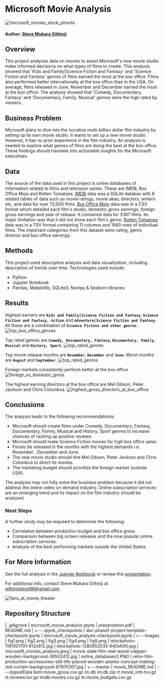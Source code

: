 # Microsoft Movie Analysis

![microsoft_movies_stock_phooto](images/microsoft_movies_analysis.jpeg)

#### Author: [Steve Mukara Githinji](https://www.linkedin.com/in/steve-githinji-10ba0114a)

## Overview

This project analyzes data on movies to assist Microsoft's new movie studio make informed decisions on what types of fiims to create. This analysis showed that 'Kids and Family|Science Fiction and Fantasy' and 'Science Fiction and Fantasy' genres of films earned the most at the box office. Films also performed better internationally at the box office than in the USA. On average, films released in June, November and December earned the most at the box office. The analysis showed that 'Comedy, Documentary, Fantasy' and 'Documentary, Family, Musical' genres were the high rated by viewers. 

## Business Problem

Microsoft plans to dive into the lucrative multi-billion dollar film industry by setting up its own movie studio. It wants to set up a new movie studio. However, it has no prior experience in the film industry. An analysis is needed to explore what genres of films are doing the best at the box office. These findings should translate into actionable insights for the Microsoft executives.


## Data

The source of the data used in this project is online databases of information related to films and television series. These are IMDB, Box Office Mojo and Rotten Tomatoes. [IMDB](https://www.imdb.com/) data was a SQLite databas with 8 related tables of data such as movie ratings, movie akas, directors, writers etc, and data for over 73,000 films. [Box Office Mojo](https://www.boxofficemojo.com/) data was in a CSV format which detailed each film's studio, domestic gross earnings, foreign gross earnings and year of release. It contained data for 3387 films. Its major limitation was that it did not show each film's genre. [Rotten Tomatoes](https://www.rottentomatoes.com/) data was in a TSV format containing 11 columns and 1560 rows of individual films. The important categories from this dataset were rating, genre, director and box office earnings.


## Methods

This project used descriptive analysis and data visualization, including description of trends over time. 
Technologies used include:
* Python
* Jupyter Notebook
* Pandas, Matplotlib, SQLite3, Numpy & Seaborn libraries


## Results

Highest earners are **`Kids and Family|Science Fiction and Fantasy`**, **`Science Fiction and Fantasy, Action`** and **`Adventure|Science Fiction and Fantasy`**. All these are a combination of **`Science Fiction and other genres`**.
![top_box_office_genres](images/fig2.png)

Top rated genres are **`Comedy, Documentary, Fantasy`**, **`Documentary, Family, Musical`** and **`History, Sport`**.
![top_rated_genres](images/fig1.png)

Top movie release months are **`November`**, **`December`** and **`June`**. Worst months are **`August`** and **`September`**.
![top_rated_genres](images/fig3.png)

Foreign markets consistently perform better at the box office.
![foreign_vs_domestic_gross](images/fig5.png)

The highest earning directors at the box office are Mel Gibson, Peter Jackson and Chris Columbus.
![highest_gross_directors_at_box_office](images/fig4.png)


## Conclusions

The analysis leads to the following recommendatioins:

* Microsoft should create flims under Comedy, Documentary, Fantasy, Documentary, Family, Musical and History, Sport genres to increase chances of racking up positive reviews.
* Microsoft should make Science Fiction movies for high box office sales.
* Fimsto be released in the months with the highest demands i.e. November , December and June.
* The new movie studio should hire Mel Gibson, Peter Jackson and Chris Columbus to direct its movies.
* The marketing budget should prioritize the foreign market (outside USA).

The analysis may not fully solve the business problem because it did not address the online video on demand industry. Online subscription services are an emerging trend and its impact on the film industry should be analyzed.


### Next Steps

A further study may be required to determine the following:
* Correlation between production budget and box office gross
* Comparison between big screen releases and the now popular online subscription services.
* Analysis of the best performing markets outside the United States.


## For More Information

See the full analysis in the [Jupyter Notebook](https://github.com/stevegithinji/Movies-Analysis/blob/master/microsoft_movie_analysis.ipynb) or review this [presentation](https://github.com/stevegithinji/Movies-Analysis/blob/master/Presentation.pdf).

For additional info, contact Steve Mukara Githinji at githinjisteve96@gmail.com.

![fans_at_movie_theater](images/istockphoto-1280952035-640x640.jpg)


## Repository Structure

|   .gitignore
|   microsoft_movie_analysis.ipynb
|   presentation.pdf
|   README.md
|
+---.ipynb_checkpoints
|       dsc-phase1-project-template-checkpoint.ipynb
|       microsoft_movie_analysis-checkpoint.ipynb
|
+---images
|       fig1.png
|       fig2.png
|       fig3.png
|       fig4.png
|       fig5.png
|       istockphoto-1191001701-612x612.jpg
|       istockphoto-1280952035-640x640.jpg
|       microsoft_movies_analysis.jpeg
|       movie-slate-film-reel-wood-clapper-wooden-backgorund-36502412.jpg
|       online_databases2.PNG
|       retro-film-production-accessories-still-life-placed-wooden-planks-concept-making-red-curtain-background-87870307.jpg
|
+---master
|       movie_README.md
|
\---zippedData
        bom.movie_gross.csv.gz
        im.db
        im.db.zip
        rt.movie_info.tsv.gz
        rt.reviews.tsv.gz
        tmdb.movies.csv.gz
        tn.movie_budgets.csv.gz






